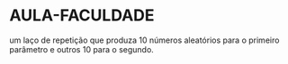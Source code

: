 # AULA-FACULDADE
um laço de repetição que produza 10 números aleatórios para o primeiro parâmetro e outros 10 para o segundo.
